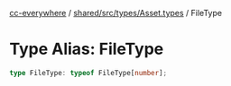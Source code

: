 [cc-everywhere](../../../../../index.md) / [shared/src/types/Asset.types](../index.md) / FileType

# Type Alias: FileType

```ts
type FileType: typeof FileType[number];
```
